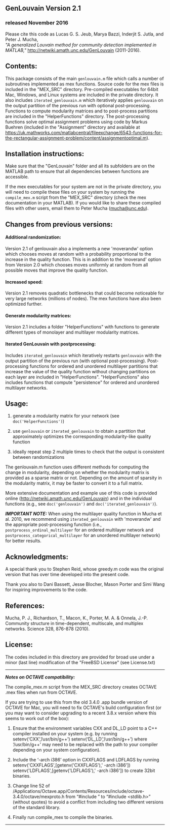 ## GenLouvain Version 2.1
### released November 2016

Please cite this code as
    Lucas G. S. Jeub, Marya Bazzi, Inderjit S. Jutla, and Peter J. Mucha,    
    *"A generalized Louvain method for community detection implemented
    in MATLAB,"* http://netwiki.amath.unc.edu/GenLouvain (2011-2016).




## Contents:

This package consists of the main `genlouvain.m` file which calls a number of
subroutines implemented as mex functions. Source code for the mex files is 
included in the "MEX_SRC" directory. Pre-compiled executables for 64bit Mac, 
Windows, and Linux systems are included in the private directory. It also 
includes `iterated_genlouvain.m` which iteratively applies `genlouvain` on the
output partition of the previous run with optional post-processing. Functions 
to compute modularity matrices and to post-process partitions are included in 
the "HelperFunctions" directory. The post-processing functions solve optimal 
assignment problems using code by Markus Buehren (included in the "Assignment" 
directory and available at https://uk.mathworks.com/matlabcentral/fileexchange/6543-functions-for-the-rectangular-assignment-problem/content/assignmentoptimal.m).



## Installation instructions:

Make sure that the "GenLouvain" folder and all its subfolders are on the 
MATLAB path to ensure that all dependencies between functions are accessible. 

If the mex executables for your system are not in the private directory, you 
will need to compile these files on your system by running the `compile_mex.m`
script from the "MEX_SRC" directory (check the mex documentation in your MATLAB).
If you would like to share these compiled files with other users, email them to 
Peter Mucha (mucha@unc.edu).



## Changes from previous versions:

#### Additional randomization:
Version 2.1 of genlouvain also a implements a new 'moverandw' option which chooses 
moves at random with a probability proportional to the increase in the quality 
function. This is in addition to the 'moverand' option from Version 2.0 which chooses
moves uniformly at random from all possible moves that improve the quality function.

#### Increased speed:
Version 2.1 removes quadratic bottlenecks that could become noticeable for very large
networks (millions of nodes). The mex functions have also been optimized further.

#### Generate modularity matrices:
Version 2.1 includes a folder "HelperFunctions" with functions to 
generate different types of monolayer and multilayer modularity matrices. 

#### Iterated GenLouvain with postprocessing:
Includes `iterated_genlouvain` which iteratively restarts `genlouvain` with the output
partition of the previous run (with optional post-processing). Post-processing functions
for ordered and unordered multilayer partitions that increase the value of the quality 
function without changing partitions on each layer are included in "HelperFunctions".
"HelperFunctions" also includes functions that compute "persistence" for ordered and 
unordered multilayer networks. 



## Usage:

1.  generate a modularity matrix for your network (see `doc('HelperFunctions')`)

2.  use `genlouvain` or `iterated_genlouvain` to obtain a partition that approximately
    optimizes the corresponding modularity-like quality function

3.  ideally repeat step 2 multiple times to check that the output is consistent between
    randomizations 

The genlouvain.m function uses different methods for computing the change in
modularity, depending on whether the modularity matrix is provided as a sparse 
matrix or not. Depending on the amount of sparsity in the modularity matrix, it may
be faster to convert it to a full matrix.

More extensive documentation and example use of this code is provided online
(http://netwiki.amath.unc.edu/GenLouvain) and in the individual functions (e.g., see 
`doc('genlouvain')` and `doc('iterated_genlouvain')`).

***IMPORTANT NOTE:*** 
When using the multilayer quality function in Mucha et al. 2010, we recommend 
using `iterated_genlouvain` with 'moverandw' and the appropriate post-processing 
function (i.e., `postprocess_ordinal_multilayer` for an ordered multilayer 
network and `postprocess_categorical_multilayer` for an unordered multilayer network) 
for better results. 

## Acknowledgments:
 A special thank you to Stephen Reid, whose greedy.m code was the
 original version that has over time developed into the present code.

 Thank you also to Dani Bassett, Jesse Blocher, Mason Porter and Simi
 Wang for inspiring improvements to the code.

## References:

Mucha, P. J., Richardson, T., Macon, K., Porter, M. A. & Onnela, J.-P. 
Community structure in time-dependent, multiscale, and multiplex networks. 
Science 328, 876-878 (2010).

## License:

The codes included in this directory are provided for broad use under
a minor (last line) modification of the "FreeBSD License" (see License.txt)
	
-------------------------------------------------------------------------------------
***Notes on OCTAVE compatibility:***

The compile_mex.m script from the MEX_SRC directory creates OCTAVE .mex files 
when run from OCTAVE. 

If you are trying to use this from the old 3.4.0 .app bundle version of OCTAVE for 
Mac, you will need to fix OCTAVE's build configuration first (or you may want to 
consider upgrading to a recent 3.8.x version where this seems to work out of the 
box):

1. Ensure that the environment variables CXX and DL_LD point to a C++ compiler 
	installed on your system (e.g. by running 
		setenv(‘CXX’,’/usr/bin/g++’)
		setenv(‘DL_LD’,’/usr/bin/g++’)
	where ‘/usr/bin/g++’ may need to be replaced with the path to your compiler
	depending on your system configuration).

2. Include the ‘-arch i386’ option in CXXFLAGS and LDFLAGS by running
		setenv('CXXFLAGS',[getenv('CXXFLAGS'),' -arch i386'])
		setenv('LDFLAGS',[getenv('LDFLAGS'),' -arch i386'])
	to create 32bit binaries.

3. Change line 52 of 
	/Applications/Octave.app/Contents/Resources/include/octave-3.4.0/octave/mexproto.h
	from “#include <cstdlib>” to “#include <stdlib.h>” (without quotes) to 
	avoid a conflict from including two different versions of the standard 
	library.

4. Finally run compile_mex to compile the binaries.

-------------------------------------------------------------------------------------



